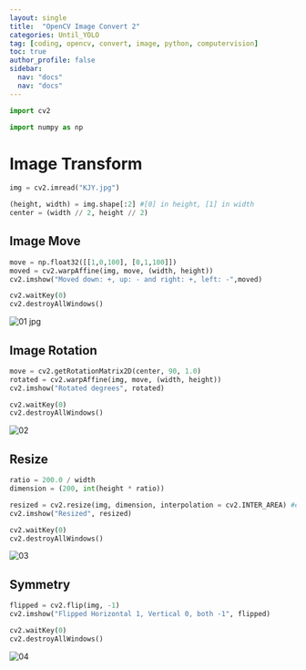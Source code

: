 ```yaml
---
layout: single
title:  "OpenCV Image Convert 2"
categories: Until_YOLO
tag: [coding, opencv, convert, image, python, computervision]
toc: true
author_profile: false
sidebar:
  nav: "docs"
  nav: "docs"
---
```


<head>
  <style>
    table.dataframe {
      white-space: normal;
      width: 100%;
      height: 240px;
      display: block;
      overflow: auto;
      font-family: Arial, sans-serif;
      font-size: 0.9rem;
      line-height: 20px;
      text-align: center;
      border: 0px !important;
    }

    table.dataframe th {
      text-align: center;
      font-weight: bold;
      padding: 8px;
    }

    table.dataframe td {
      text-align: center;
      padding: 8px;
    }

    table.dataframe tr:hover {
      background: #b8d1f3; 
    }

    .output_prompt {
      overflow: auto;
      font-size: 0.9rem;
      line-height: 1.45;
      border-radius: 0.3rem;
      -webkit-overflow-scrolling: touch;
      padding: 0.8rem;
      margin-top: 0;
      margin-bottom: 15px;
      font: 1rem Consolas, "Liberation Mono", Menlo, Courier, monospace;
      color: $code-text-color;
      border: solid 1px $border-color;
      border-radius: 0.3rem;
      word-break: normal;
      white-space: pre;
    }

  .dataframe tbody tr th:only-of-type {
      vertical-align: middle;
  }

  .dataframe tbody tr th {
      vertical-align: top;
  }

  .dataframe thead th {
      text-align: center !important;
      padding: 8px;
  }

  .page__content p {
      margin: 0 0 0px !important;
  }

  .page__content p > strong {
    font-size: 0.8rem !important;
  }

  </style>
</head>



```python
import cv2
```


```python
import numpy as np
```

# Image Transform



```python
img = cv2.imread("KJY.jpg")
```


```python
(height, width) = img.shape[:2] #[0] in height, [1] in width
center = (width // 2, height // 2)
```

## Image Move



```python
move = np.float32([[1,0,100], [0,1,100]])
moved = cv2.warpAffine(img, move, (width, height))
cv2.imshow("Moved down: +, up: - and right: +, left: -",moved)
```


```python
cv2.waitKey(0)
cv2.destroyAllWindows()
```

![01 jpg](https://user-images.githubusercontent.com/105587839/203474968-f03280be-2874-4ca8-88bc-66fba85df666.png)



## Image Rotation



```python
move = cv2.getRotationMatrix2D(center, 90, 1.0)
rotated = cv2.warpAffine(img, move, (width, height))
cv2.imshow("Rotated degrees", rotated)
```


```python
cv2.waitKey(0)
cv2.destroyAllWindows()
```

![02](https://user-images.githubusercontent.com/105587839/203474988-04b5630b-5610-4764-a3cc-24b341378a4d.png)



## Resize



```python
ratio = 200.0 / width
dimension = (200, int(height * ratio))
```


```python
resized = cv2.resize(img, dimension, interpolation = cv2.INTER_AREA) #enlarge ; inter_linear; collapse : inter_area... etc
cv2.imshow("Resized", resized)
```


```python
cv2.waitKey(0)
cv2.destroyAllWindows()
```

![03](https://user-images.githubusercontent.com/105587839/203474995-eb57946d-7765-4ecf-9b85-41fbfd03c250.png)



## Symmetry



```python
flipped = cv2.flip(img, -1)
cv2.imshow("Flipped Horizontal 1, Vertical 0, both -1", flipped)
```


```python
cv2.waitKey(0)
cv2.destroyAllWindows()
```

![04](https://user-images.githubusercontent.com/105587839/203475002-799cf25e-75f4-45d1-a075-538e10912a76.png)


